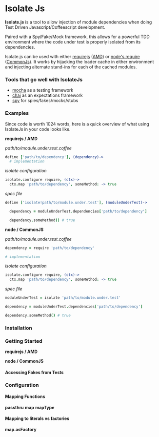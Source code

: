 Isolate Js
===============

**Isolate.js** is a tool to allow injection of module dependencies when
doing Test Driven Javascript/Coffeescript development.

Paired with a Spy/Fake/Mock framework, this allows for a powerful TDD
environment where the code under test is properly isolated from its
dependencies.

Isolate.js can be used with either [requirejs](http://requirejs.org/) ([AMD](https://github.com/amdjs/amdjs-api/wiki/AMD))
or [node's require](http://nodejs.org/) ([CommonJs](http://www.commonjs.org/specs/modules/1.0/)).
It works by hijacking the loader cache in either environment
and injecting alternate stand-ins for each of the cached modules.

### Tools that go well with IsolateJs
* [mocha](http://visionmedia.github.com/mocha/) as a testing framework
* [chai](http://chaijs.com/) as an expectations framework
* [spy]() for spies/fakes/mocks/stubs

### Examples
Since code is worth 1024 words, here is a quick overview of what using
IsolateJs in your code looks like.

**requirejs / AMD**

_path/to/module.under.test.coffee_
```coffeescript
define ['path/to/dependency'], (dependency)->
  # implementation
```

_isolate configuration_
```coffeescript
isolate.configure require, (ctx)->
  ctx.map 'path/to/dependency', someMethod: -> true
```

_spec file_
```coffeescript
define ['isolate!path/to/module.under.test'], (moduleUnderTest)->

  dependency = moduleUnderTest.dependencies['path/to/dependency']

  dependency.someMethod() # true
```

**node / CommonJS**

_path/to/module.under.test.coffee_
```coffeescript
dependency = require 'path/to/dependency'

# implementation
```

_isolate configuration_
```coffeescript
isolate.configure require, (ctx)->
  ctx.map 'path/to/dependency', someMethod: -> true
```

_spec file_
```coffeescript
moduleUnderTest = isolate 'path/to/module.under.test'

dependency = moduleUnderTest.dependencies['path/to/dependency']

dependency.someMethod() # true
```



### Installation

### Getting Started

**requirejs / AMD**

**node / CommonJS**

#### Accessing Fakes from Tests

### Configuration

#### Mapping Functions
**passthru**
**map**
**mapType**

#### Mapping to literals vs factories
**map.asFactory**
